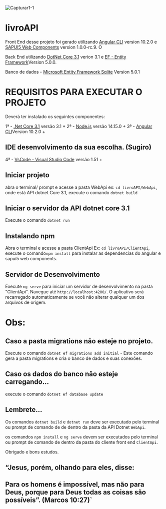 ![Capturar1-1](https://user-images.githubusercontent.com/20428536/99122833-d5ce4f80-25dd-11eb-814b-1c82e1d0d56a.PNG)


# livroAPI

Front End desse projeto foi gerado utilizando [Angular CLI](https://github.com/angular/angular-cli) version 10.2.0 e [SAPUI5 Web Components](https://sap.github.io/ui5-webcomponents/playground) version 1.0.0-rc.9. O

Back End utilizando [DotNet Core 3.1](https://dotnet.microsoft.com/download/dotnet/current) verion 3.1 e [EF - Entity Framework](https://docs.microsoft.com/pt-br/ef/core/)Version 5.0.0.

Banco de dados - [Microsoft Entity Framework Sqlite](https://docs.microsoft.com/pt-br/ef/core/providers/sqlite/?tabs=dotnet-core-cli) Version 5.0.1

# REQUISITOS PARA EXECUTAR O PROJETO

Deverá ter instalado os seguintes componentes:

1ª - [.Net Core 3.1](https://dotnet.microsoft.com/download/dotnet-core/3.1) versão 3.1 +
2ª - [Node.js](https://nodejs.org/en/) versão 14.15.0 +
3ª - [Angular CLI](https://angular.io/guide/setup-local)Version 10.2.0 +

## IDE desenvolvimento da sua escolha. (Sugiro)

4ª - [VsCode - Visual Studio Code](https://code.visualstudio.com/) versão 1.51 +

## Iniciar projeto
abra o terminal/ prompt e acesse a pasta WebApi ex: `cd livroAPI/WebApi`, onde está API dotnet Core 3.1, execute o comando  `dotnet build`

## Iniciar o servidor da API dotnet core 3.1
Execute o comando `dotnet run`

## Instalando npm
Abra o terminal e acesse a pasta ClientApi Ex: `cd livroAPI/ClientApi`, execute o comando`npm install` para instalar as dependencias do angular e sapui5 web components.

## Servidor de Desenvolvimento
Execute `ng serve` para iniciar um servidor de desenvolvimento na pasta "ClientApi". Navegue até `http://localhost:4200/`. O aplicativo será recarregado automaticamente se você não alterar qualquer um dos arquivos de origem.


# Obs:

## Caso a pasta migrations não esteje no projeto.
Execute o comando `dotnet ef migrations add initial`  - Este comando gera a pasta migrations e cria o banco de dados e suas conexões.

## Caso os dados do banco não esteje carregando...
execute o comando `dotnet ef database update`

## Lembrete...
Os comandos `dotnet build` e `dotnet run` deve ser executado pelo terminal ou prompt de comando de de dentro da pasta da API Dotnet `WebApi`.

os comandos `npm install` e `ng serve` devem ser executados pelo terminal ou prompt de comando de dentro da pasta do cliente front end `ClientApi`.


Obrigado e bons estudos.





## “Jesus, porém, olhando para eles, disse:

## Para os homens é impossível, mas não para Deus, porque para Deus todas as coisas são possíveis”. (Marcos 10:27)`

